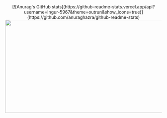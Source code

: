 <div align="center">
[![Anurag's GitHub stats](https://github-readme-stats.vercel.app/api?username=Ingur-5967&theme=outrun&show_icons=true)](https://github.com/anuraghazra/github-readme-stats)
</div>

<img src="https://komarev.com/ghpvc/?Ingur-5967&style=flat-square&color=blue" alt=""/>
<div align="center">
  <img src="https://media.giphy.com/media/dWesBcTLavkZuG35MI/giphy.gif" width="600" height="300"/>
</div>



